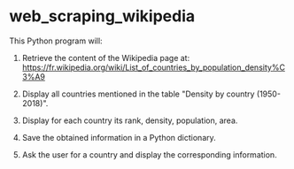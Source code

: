 # web_scraping_wikipedia

This Python program will:

1. Retrieve the content of the Wikipedia page at: https://fr.wikipedia.org/wiki/List_of_countries_by_population_density%C3%A9

2. Display all countries mentioned in the table "Density by country (1950-2018)".

3. Display for each country its rank, density, population, area.

4. Save the obtained information in a Python dictionary.

5. Ask the user for a country and display the corresponding information.
